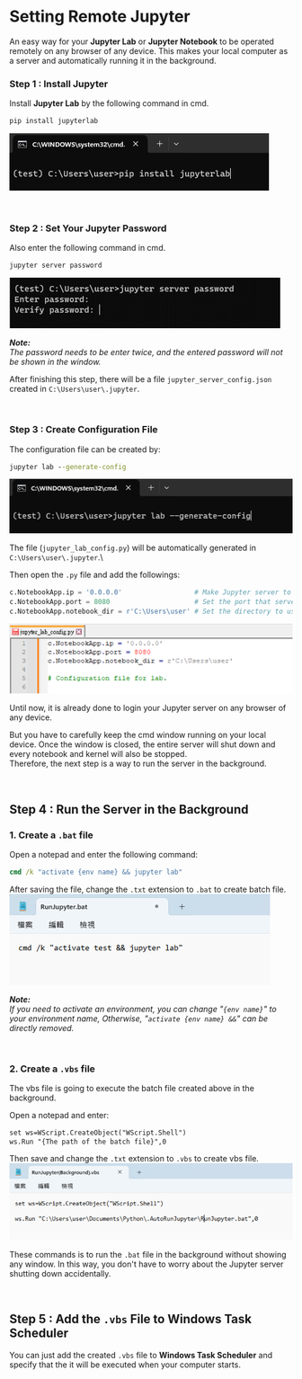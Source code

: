 # Setting Remote Jupyter

An easy way for your **Jupyter Lab** or **Jupyter Notebook** to be operated remotely on any browser of any device. This makes your local computer as a server and automatically running it in the background. 

### **Step 1** : Install Jupyter
Install **Jupyter Lab** by the following command in cmd.

```cmd
pip install jupyterlab 
```
![install jupyterlab](<Fig/install jupyterlab.png>)

<br/>

### **Step 2** : Set Your Jupyter Password

Also enter the following command in cmd.
```cmd
jupyter server password
```

![jupyter server password](Fig/password.png)

***Note:*** \
*The password needs to be enter twice, and the entered password will not be shown in the window.*

After finishing this step, there will be a file `jupyter_server_config.json` created in `C:\Users\user\.jupyter`.

<br/>

### **Step 3** : Create Configuration File

The configuration file can be created by: 

```cmd 
jupyter lab --generate-config
```
![jupyter lab --generate-config](Fig/generate-config.png)

The file (`jupyter_lab_config.py`) will be automatically generated in  `C:\Users\user\.jupyter`.\

Then open the `.py` file and add the followings:

```python
c.NotebookApp.ip = '0.0.0.0'                  # Make Jupyter server to listen on all IPs.
c.NotebookApp.port = 8080                     # Set the port that server will listen on.
c.NotebookApp.notebook_dir = r'C:\Users\user' # Set the directory to use for notebooks.
```
![jupyter_lab_config](Fig/config.png)


Until now, it is already done to login your Jupyter server on any browser of any device. 

But you have to carefully keep the cmd window running on your local device. Once the window is closed, the entire server will shut down and every notebook and kernel will also be stopped. \
Therefore, the next step is a way to run the server in the background. 

<br/>

## **Step 4** : Run the Server in the Background
### 1. Create a `.bat` file

Open a notepad and enter the following command:

```bat
cmd /k "activate {env name} && jupyter lab"
```

After saving the file, change the `.txt` extension to `.bat` to create batch file.
![bat file](Fig/bat.png)

***Note:*** \
*If you need to activate an environment, you can change "`{env name}`" to your environment name, Otherwise, "`activate {env name} &&`" can be directly removed.*

<br/>

### 2. Create a `.vbs` file

The vbs file is going to execute the batch file created above in the background.

Open a notepad and enter:

```vbs
set ws=WScript.CreateObject("WScript.Shell")
ws.Run "{The path of the batch file}",0
```

Then save and change the `.txt` extension to `.vbs` to create vbs file. 
![vbs file](Fig/vbs.png)

These commands is to run the `.bat` file in the background without showing any window. In this way, you don't have to worry about the Jupyter server shutting down accidentally.

<br/>

## **Step 5** : Add the `.vbs` File to Windows Task Scheduler

You can just add the created `.vbs` file to **Windows Task Scheduler** and specify that the it will be executed when your computer starts.